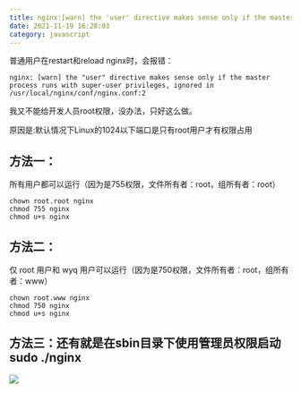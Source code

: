 ```yaml
---
title: nginx:[warn] the 'user' directive makes sense only if the master process runs with super-user
date: 2021-11-19 16:28:03
category: javascript
---
```


普通用户在restart和reload nginx时，会报错：

`nginx: [warn] the "user" directive makes sense only if the master process runs with super-user privileges, ignored in /usr/local/nginx/conf/nginx.conf:2`

我又不能给开发人员root权限，没办法，只好这么做。

原因是:默认情况下Linux的1024以下端口是只有root用户才有权限占用

## 方法一：

所有用户都可以运行（因为是755权限，文件所有者：root，组所有者：root）
```
chown root.root nginx
chmod 755 nginx
chmod u+s nginx
```
## 方法二：

仅 root 用户和 wyq 用户可以运行（因为是750权限，文件所有者：root，组所有者：www）
```
chown root.www nginx
chmod 750 nginx
chmod u+s nginx
 ```

## 方法三：还有就是在sbin目录下使用管理员权限启动  sudo ./nginx
![](https://upload-images.jianshu.io/upload_images/10024246-704a97d27d1b2201.png?imageMogr2/auto-orient/strip%7CimageView2/2/w/1240)
